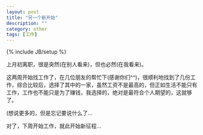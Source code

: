```yaml
---
layout: post
title: "另一个新开始"
description: ""
category: other
tags: [工作]
---
```

{% include JB/setup %}

上月初离职，很是突然(在别人看来)，但也必然(在我看来)。

这两周开始找工作了，在几位朋友的帮忙下(感谢你们^^)，很顺利地找到了几份工作，综合比较后，选择了其中的一家，虽然工资不是最高的，但正如生活不能只有工作，工作也不能只是为了赚钱，我选择的，绝对是最符合个人期望的，这就够了。

(想说更多的，但是忘记要说什么了…

对了，下周开始工作，就此开始新征程…
